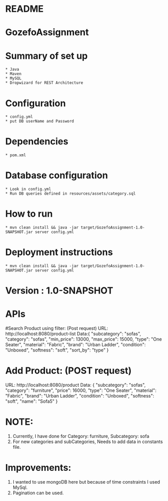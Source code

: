 # README #
# GozefoAssignment

# Summary of set up
    * Java
    * Maven
    * MySQL
    * Dropwizard for REST Architecture
# Configuration
    * config.yml
    * put DB userName and Password
# Dependencies
    * pom.xml
# Database configuration
    * Look in config.yml
    * Run DB queries defined in resources/assets/category.sql
# How to run
    * mvn clean install && java -jar target/GozefoAssignment-1.0-SNAPSHOT.jar server config.yml
# Deployment instructions
    * mvn clean install && java -jar target/GozefoAssignment-1.0-SNAPSHOT.jar server config.yml
# Version : 1.0-SNAPSHOT


# APIs
#Search Product using filter: (Post request)
URL: http://localhost:8080/product-list
Data:{
     	"subcategory": "sofas",
     	"category": "sofas",
     	"min_price": 13000,
     	"max_price": 15000,
     	"type": "One Seater",
     	"material": "Fabric",
     	"brand": "Urban Ladder",
     	"condition": "Unboxed",
     	"softness": "soft",
     	"sort_by": "type"
     }

# Add Product: (POST request)
URL: http://localhost:8080/product
Data: {
      	"subcategory": "sofas",
      	"category": "furniture",
      	"price": 16000,
      	"type": "One Seater",
      	"material": "Fabric",
      	"brand": "Urban Ladder",
      	"condition": "Unboxed",
      	"softness": "soft",
      	"name": "Sofa5"
      }

# NOTE:
1) Currently, I have done for Category: furniture, Subcategory: sofa
2) For new categories and subCategories, Needs to add data in constants file.


# Improvements:
1) I wanted to use mongoDB here but because of time constraints I used MySql.
2) Pagination can be used.

